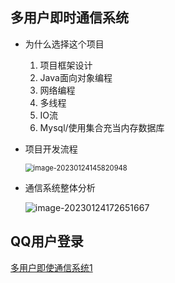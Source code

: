 ## 多用户即时通信系统

- 为什么选择这个项目
  1. 项目框架设计
  2. Java面向对象编程
  3. 网络编程
  4. 多线程
  5. IO流
  6. Mysql/使用集合充当内存数据库



- 项目开发流程

  <img src="C:\Users\yu'yin\AppData\Roaming\Typora\typora-user-images\image-20230124145820948.png" alt="image-20230124145820948" style="zoom:80%;" />

- 通信系统整体分析

  ![image-20230124172651667](C:\Users\yu'yin\AppData\Roaming\Typora\typora-user-images\image-20230124172651667.png)

## QQ用户登录

[多用户即使通信系统1](E:\various。word\多用户即时通信系统)

